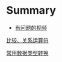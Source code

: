# Summary

* [有问题的视频](chapter1.md)

[比较、关系运算符](bi-jiao-3001-guan-xi-yun-suan-fu.md)

[常用数据类型转换](README.md)



